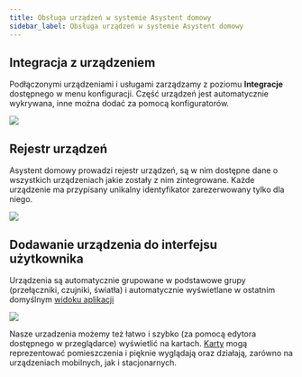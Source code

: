 ```yaml
---
title: Obsługa urządzeń w systemie Asystent domowy
sidebar_label: Obsługa urządzeń w systemie Asystent domowy
---
```


## Integracja z urządzeniem

Podłączonymi urządzeniami i usługami zarządzamy z poziomu **Integracje** dostępnego w menu konfiguracji.
Część urządzeń jest automatycznie wykrywana, inne można dodać za pomocą konfiguratorów.

<img src="/img/en/iot/iot_add_new_device.png" />

## Rejestr urządzeń

Asystent domowy prowadzi rejestr urządzeń, są w nim dostępne dane o wszystkich urządzeniach jakie zostały z nim zintegrowane. Każde urządzenie ma przypisany unikalny identyfikator zarezerwowany tylko dla niego.

<img src="/img/en/iot/iot_rejest_encji.png" />

## Dodawanie urządzenia do interfejsu użytkownika

Urządzenia są automatycznie grupowane w podstawowe grupy (przełączniki, czujniki, światła) i automatycznie wyświetlane w ostatnim domyślnym [widoku aplikacji](ais_app_views)

<img src="/img/en/iot/iot_dev_view.png" />

Nasze urzadzenia możemy też łatwo i szybko (za pomocą edytora dostępnego w przeglądarce) wyświetlić na kartach. [Karty](ais_app_cards) mogą reprezentować pomieszczenia i pięknie wyglądają oraz działają, zarówno na urządzeniach mobilnych, jak i stacjonarnych.
